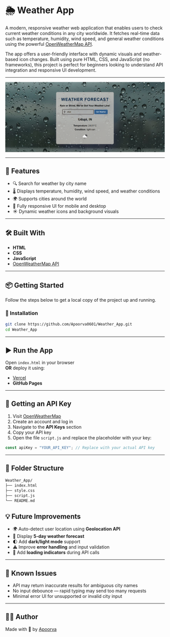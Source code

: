 # 🌦️ Weather App

A modern, responsive weather web application that enables users to check current weather conditions in any city worldwide. It fetches real-time data such as temperature, humidity, wind speed, and general weather conditions using the powerful [OpenWeatherMap API](https://openweathermap.org/api).

The app offers a user-friendly interface with dynamic visuals and weather-based icon changes. Built using pure HTML, CSS, and JavaScript (no frameworks), this project is perfect for beginners looking to understand API integration and responsive UI development.

---

![Screenshot](https://raw.githubusercontent.com/Apoorva0601/Weather_App/main/images/image.png)


---

## 🚀 Features

- 🔍 Search for weather by city name
- 🌡️ Displays temperature, humidity, wind speed, and weather conditions
- 🌍 Supports cities around the world
- 📱 Fully responsive UI for mobile and desktop
- ☀️ Dynamic weather icons and background visuals

---

## 🛠️ Built With

- **HTML**
- **CSS**
- **JavaScript**
- [OpenWeatherMap API](https://openweathermap.org/api)

---

## 📦 Getting Started

Follow the steps below to get a local copy of the project up and running.

### 🔧 Installation

```bash
git clone https://github.com/Apoorva0601/Weather_App.git
cd Weather_App
```
---

## ▶️ Run the App

Open `index.html` in your browser  
**OR** deploy it using:

- [Vercel](https://vercel.com/)
- **GitHub Pages**

---

## 🔑 Getting an API Key

1. Visit [OpenWeatherMap](https://openweathermap.org/)
2. Create an account and log in
3. Navigate to the **API Keys** section
4. Copy your API key
5. Open the file `script.js` and replace the placeholder with your key:

```js
const apiKey = "YOUR_API_KEY"; // Replace with your actual API key
```
---
## 📁 Folder Structure

```plaintext
Weather_App/
├── index.html
├── style.css
├── script.js
└── README.md
```
## 💡 Future Improvements

- 🌍 Auto-detect user location using **Geolocation API**
- 📆 Display **5-day weather forecast**
- 🌓 Add **dark/light mode** support
- ⚠️ Improve **error handling** and input validation
- 🧭 Add **loading indicators** during API calls

---

## 🧪 Known Issues

- API may return inaccurate results for ambiguous city names  
- No input debounce — rapid typing may send too many requests  
- Minimal error UI for unsupported or invalid city input  

---

## 🙋‍♂️ Author

Made with 💙 by [Apoorva](https://github.com/Apoorva0601)

